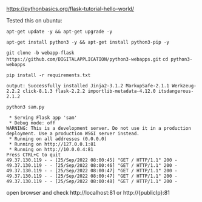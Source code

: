https://pythonbasics.org/flask-tutorial-hello-world/

Tested this on ubuntu:

`apt-get update -y && apt-get upgrade -y`

`apt-get install python3 -y && apt-get install python3-pip -y`

`git clone -b webapp-flask https://github.com/DIGITALAPPLICATION/python3-webapps.git`
`cd python3-webapps`

`pip install -r requirements.txt`

`output: Successfully installed Jinja2-3.1.2 MarkupSafe-2.1.1 Werkzeug-2.2.2 click-8.1.3 flask-2.2.2 importlib-metadata-4.12.0 itsdangerous-2.1.2`

`python3 sam.py`

```
 * Serving Flask app 'sam'
 * Debug mode: off
WARNING: This is a development server. Do not use it in a production deployment. Use a production WSGI server instead.
 * Running on all addresses (0.0.0.0)
 * Running on http://127.0.0.1:81
 * Running on http://10.0.0.4:81
Press CTRL+C to quit
49.37.130.119 - - [25/Sep/2022 08:00:45] "GET / HTTP/1.1" 200 -
49.37.130.119 - - [25/Sep/2022 08:00:46] "GET / HTTP/1.1" 200 -
49.37.130.119 - - [25/Sep/2022 08:00:47] "GET / HTTP/1.1" 200 -
49.37.130.119 - - [25/Sep/2022 08:00:47] "GET / HTTP/1.1" 200 -
49.37.130.119 - - [25/Sep/2022 08:00:48] "GET / HTTP/1.1" 200 -
```

open browser and check http://localhost:81 or http://{publicIp}:81



